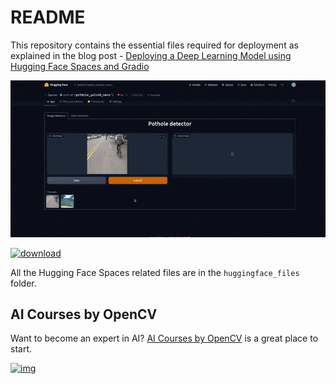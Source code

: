 # README

This repository contains the essential files required for deployment as explained in the blog post - [Deploying a Deep Learning Model using Hugging Face Spaces and Gradio](https://learnopencv.com/deploy-deep-learning-model-huggingface-spaces/)



![](readme_images/deploying-deep-learning-model-gradio-demo.gif)



[<img src="https://learnopencv.com/wp-content/uploads/2022/07/download-button-e1657285155454.png" alt="download" width="200">](https://www.dropbox.com/scl/fo/uutgfgzqmd6zz8pos7a34/h?dl=1&rlkey=el5jay4m6dk3j6xy059h9depd)



All the Hugging Face Spaces related files are in the `huggingface_files` folder.

## AI Courses by OpenCV

Want to become an expert in AI? [AI Courses by OpenCV](https://opencv.org/courses/) is a great place to start.

[![img](https://camo.githubusercontent.com/5c10c2db6c1c005a3846ca4e1774a650346ef7e0be436aa7b39e50210d2a80af/68747470733a2f2f6c6561726e6f70656e63762e636f6d2f77702d636f6e74656e742f75706c6f6164732f323032332f30312f41492d436f75727365732d42792d4f70656e43562d4769746875622e706e67)](https://opencv.org/courses/)
